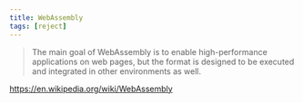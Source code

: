 ```yaml
---
title: WebAssembly
tags: [reject]
---
```


> The main goal of WebAssembly is to enable high-performance applications on web
> pages, but the format is designed to be executed and integrated in other
> environments as well.

<https://en.wikipedia.org/wiki/WebAssembly>
